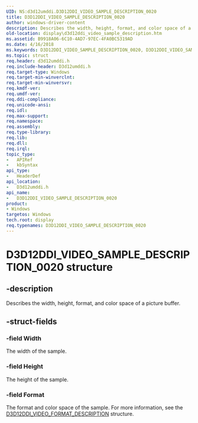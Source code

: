 ```yaml
---
UID: NS:d3d12umddi.D3D12DDI_VIDEO_SAMPLE_DESCRIPTION_0020
title: D3D12DDI_VIDEO_SAMPLE_DESCRIPTION_0020
author: windows-driver-content
description: Describes the width, height, format, and color space of a picture buffer.
old-location: display\d3d12ddi_video_sample_description.htm
ms.assetid: B9918A06-6C10-4AD7-97EC-4FA0BC5319AD
ms.date: 4/16/2018
ms.keywords: D3D12DDI_VIDEO_SAMPLE_DESCRIPTION_0020, D3D12DDI_VIDEO_SAMPLE_DESCRIPTION_0020 structure [Display Devices], d3d12umddi/D3D12DDI_VIDEO_SAMPLE_DESCRIPTION, display.d3d12ddi_video_sample_description
ms.topic: struct
req.header: d3d12umddi.h
req.include-header: D3d12umddi.h
req.target-type: Windows
req.target-min-winverclnt:
req.target-min-winversvr:
req.kmdf-ver:
req.umdf-ver:
req.ddi-compliance:
req.unicode-ansi:
req.idl:
req.max-support:
req.namespace:
req.assembly:
req.type-library:
req.lib:
req.dll:
req.irql:
topic_type:
-	APIRef
-	kbSyntax
api_type:
-	HeaderDef
api_location:
-	D3d12umddi.h
api_name:
-	D3D12DDI_VIDEO_SAMPLE_DESCRIPTION_0020
product:
- Windows
targetos: Windows
tech.root: display
req.typenames: D3D12DDI_VIDEO_SAMPLE_DESCRIPTION_0020
---
```


# D3D12DDI_VIDEO_SAMPLE_DESCRIPTION_0020 structure


## -description


Describes the width, height, format, and color space of a picture buffer.


## -struct-fields




### -field Width

The width of the sample.


### -field Height

The height of the sample.


### -field Format

The format and color space of the sample. For more information, see the [D3D12DDI_VIDEO_FORMAT_DESCRIPTION](ns-d3d12umddi-d3d12ddi_video_format_description_0020.md) structure.



 

 

